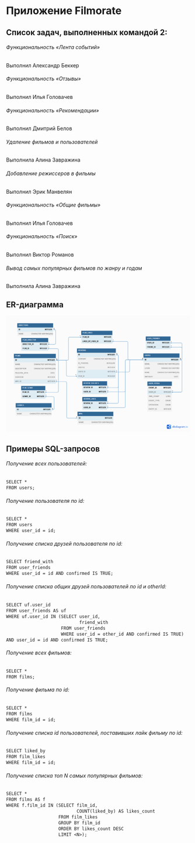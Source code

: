 # Приложение Filmorate

## Список задач, выполненных командой 2:
###### Функциональность «Лента событий»
Выполнил Александр Беккер

###### Функциональность «Отзывы»
Выполнил Илья Головачев

###### Функциональность «Рекомендации»
Выполнил Дмитрий Белов

###### Удаление фильмов и пользователей
Выполнила Алина Завражина

###### Добавление режиссеров в фильмы
Выполнил Эрик Манвелян

###### Функциональность «Общие фильмы»
Выполнил Илья Головачев

###### Функциональность «Поиск»
Выполнил Виктор Романов

###### Вывод самых популярных фильмов по жанру и годам
Выполнила Алина Завражина

## ER-диаграмма
![ER diagram](ER-diagram.png)
## Примеры SQL-запросов
###### Получение всех пользователей:
```
SELECT *
FROM users;
```
###### Получение пользователя по id:
```
SELECT *
FROM users
WHERE user_id = id;
```
###### Получение списка друзей пользователя по id:
```
SELECT friend_with
FROM user_friends
WHERE user_id = id AND confirmed IS TRUE;
```
###### Получение списка общих друзей пользователей по id и otherId:
```
SELECT uf.user_id
FROM user_friends AS uf
WHERE uf.user_id IN (SELECT user_id,
                            friend_with
                     FROM user_friends
                     WHERE user_id = other_id AND confirmed IS TRUE)
AND user_id = id AND confirmed IS TRUE;
```
###### Получение всех фильмов:
```
SELECT *
FROM films;
```
###### Получение фильма по id:
```
SELECT *
FROM films
WHERE film_id = id;
```
###### Получение списка id пользователей, поставивших лайк фильму по id:
```
SELECT liked_by
FROM film_likes
WHERE film_id = id;
```
###### Получение списка топ N самых популярных фильмов:
```
SELECT *
FROM films AS f
WHERE f.film_id IN (SELECT film_id,
                           COUNT(liked_by) AS likes_count
                    FROM film_likes
                    GROUP BY film_id
                    ORDER BY likes_count DESC
                    LIMIT <N>);
```

